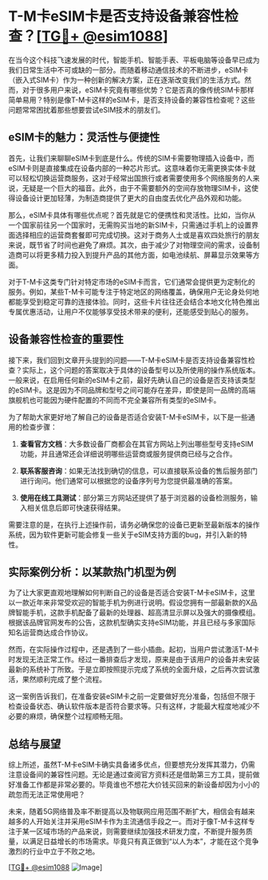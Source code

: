 # T-M卡eSIM卡是否支持设备兼容性检查？[[TG💪+ @esim1088](https://t.me/s/esim1088)]

在当今这个科技飞速发展的时代，智能手机、智能手表、平板电脑等设备早已成为我们日常生活中不可或缺的一部分。而随着移动通信技术的不断进步，eSIM卡（嵌入式SIM卡）作为一种创新的解决方案，正在逐渐改变我们的生活方式。然而，对于很多用户来说，eSIM卡究竟有哪些优势？它是否真的像传统SIM卡那样简单易用？特别是像T-M卡这样的eSIM卡，是否支持设备的兼容性检查呢？这些问题常常困扰着那些想要尝试eSIM技术的朋友们。

## eSIM卡的魅力：灵活性与便捷性

首先，让我们来聊聊eSIM卡到底是什么。传统的SIM卡需要物理插入设备中，而eSIM卡则是直接集成在设备内部的一种芯片形式。这意味着你无需更换实体卡就可以轻松切换运营商服务，这对于经常出国旅行或者需要使用多个网络服务的人来说，无疑是一个巨大的福音。此外，由于不需要额外的空间存放物理SIM卡，这使得设备设计更加轻薄，为制造商提供了更大的自由度去优化产品外观和功能。

那么，eSIM卡具体有哪些优点呢？首先就是它的便携性和灵活性。比如，当你从一个国家前往另一个国家时，无需购买当地的新SIM卡，只需通过手机上的设置界面选择相应的运营商套餐即可完成切换。这对于商务人士或是喜欢四处旅行的朋友来说，既节省了时间也避免了麻烦。其次，由于减少了对物理空间的需求，设备制造商可以将更多精力投入到提升产品的其他方面，如电池续航、屏幕显示效果等方面。

对于T-M卡这类专门针对特定市场的eSIM卡而言，它们通常会提供更为定制化的服务。例如，某些T-M卡可能专注于特定地区的网络覆盖，确保用户无论身处何地都能享受到稳定可靠的连接体验。同时，这些卡片往往还会结合本地文化特色推出专属优惠活动，让用户不仅能够享受技术带来的便利，还能感受到贴心的服务。

## 设备兼容性检查的重要性

接下来，我们回到文章开头提到的问题——T-M卡eSIM卡是否支持设备兼容性检查？实际上，这个问题的答案取决于具体的设备型号以及所使用的操作系统版本。一般来说，在启用任何新的eSIM卡之前，最好先确认自己的设备是否支持该类型的eSIM卡。这是因为不同品牌和型号之间可能存在差异，即使是同一品牌的高端旗舰机也可能因为硬件配置的不同而不完全兼容所有类型的eSIM卡。

为了帮助大家更好地了解自己的设备是否适合安装T-M卡eSIM卡，以下是一些通用的检查步骤：

1. **查看官方文档**：大多数设备厂商都会在其官方网站上列出哪些型号支持eSIM功能，并且通常还会详细说明哪些运营商或服务提供商已经与之合作。
   
2. **联系客服咨询**：如果无法找到确切的信息，可以直接联系设备的售后服务部门进行询问。他们通常可以根据您的设备序列号为您提供最准确的答案。

3. **使用在线工具测试**：部分第三方网站还提供了基于浏览器的设备检测服务，输入相关信息后即可快速获得结果。

需要注意的是，在执行上述操作前，请务必确保您的设备已更新至最新版本的操作系统，因为软件更新可能会修复一些关于eSIM支持方面的bug，并引入新的特性。

## 实际案例分析：以某款热门机型为例

为了让大家更直观地理解如何判断自己的设备是否适合安装T-M卡eSIM卡，这里以一款近年来非常受欢迎的智能手机为例进行说明。假设您拥有一部最新款的X品牌智能手机，这款手机配备了最新的处理器、超高清显示屏以及强大的摄像模组。根据该品牌官网发布的公告，这款机型确实支持eSIM功能，并且已经与多家国际知名运营商达成合作协议。

然而，在实际操作过程中，还是遇到了一些小插曲。起初，当用户尝试激活T-M卡时发现无法正常工作。经过一番排查后才发现，原来是由于该用户的设备并未安装最新的系统补丁所致。于是立即按照提示完成了系统的全面升级，之后再次尝试激活，果然顺利完成了整个流程。

这一案例告诉我们，在准备安装eSIM卡之前一定要做好充分准备，包括但不限于检查设备状态、确认软件版本是否符合要求等。只有这样，才能最大程度地减少不必要的麻烦，确保整个过程顺畅无阻。

## 总结与展望

综上所述，虽然T-M卡eSIM卡确实具备诸多优点，但要想充分发挥其潜力，仍需注意设备间的兼容性问题。无论是通过查阅官方资料还是借助第三方工具，提前做好准备工作都是非常必要的。毕竟谁也不想花大价钱买回来的新设备却因为小小的疏忽而无法正常使用吧？

未来，随着5G网络普及率不断提高以及物联网应用范围不断扩大，相信会有越来越多的人开始关注并采用eSIM卡作为主流通信手段之一。而对于像T-M卡这样专注于某一区域市场的产品来说，则需要继续加强技术研发力度，不断提升服务质量，以满足日益增长的市场需求。毕竟只有真正做到“以人为本”，才能在这个竞争激烈的行业中立于不败之地。

[[TG💪+ @esim1088](https://t.me/s/esim1088) ![Image](https://i.postimg.cc/4NQfJmqS/Snipaste-2025-05-13-00-14-12.png)]